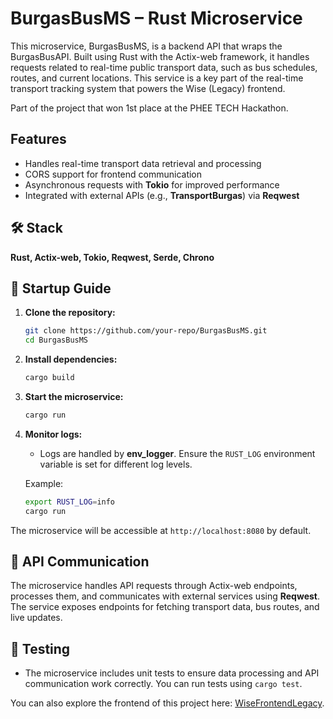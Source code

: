 # BurgasBusMS – Rust Microservice 

This microservice, BurgasBusMS, is a backend API that wraps the BurgasBusAPI. Built using Rust with the Actix-web framework, it handles requests related to real-time public transport data, such as bus schedules, routes, and current locations. This service is a key part of the real-time transport tracking system that powers the Wise (Legacy) frontend.

Part of the project that won 1st place at the PHEE TECH Hackathon.

## Features 
- Handles real-time transport data retrieval and processing 
- CORS support for frontend communication 
- Asynchronous requests with **Tokio** for improved performance 
- Integrated with external APIs (e.g., **TransportBurgas**) via **Reqwest** 

## 🛠 Stack 
**Rust, Actix-web, Tokio, Reqwest, Serde, Chrono** 

## 🚀 Startup Guide 

1. **Clone the repository:** 
   ```bash 
   git clone https://github.com/your-repo/BurgasBusMS.git 
   cd BurgasBusMS 
   ``` 

2. **Install dependencies:** 
   ```bash 
   cargo build 
   ``` 

4. **Start the microservice:** 
   ```bash 
   cargo run 
   ```

7. **Monitor logs:** 
   - Logs are handled by **env_logger**. Ensure the `RUST_LOG` environment variable is set for different log levels. 

   Example: 
   ```bash 
   export RUST_LOG=info 
   cargo run 
   ``` 

The microservice will be accessible at `http://localhost:8080` by default. 

## 📡 API Communication 
The microservice handles API requests through Actix-web endpoints, processes them, and communicates with external services using **Reqwest**. The service exposes endpoints for fetching transport data, bus routes, and live updates. 

## 🧪 Testing 
- The microservice includes unit tests to ensure data processing and API communication work correctly. You can run tests using `cargo test`. 

You can also explore the frontend of this project here: [WiseFrontendLegacy](https://github.com/ForceFinity/WiseFrontendLegacy).
